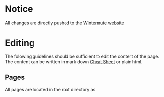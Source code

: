 # Notice

All changes are directly pushed to the [Wintermute website](https://www.projekt-wintermute.de/)

# Editing

The folowing guidelines should be sufficient to edit the content of the page. The content can be written in mark down [Cheat Sheet](https://github.com/adam-p/markdown-here/wiki/Markdown-Cheatsheet) or plain html.

## Pages

All pages are located in the root directory as *<title>.md*. New pages can be added by copy/paste from an existing page. Please note that the permalink front matter has to be unique.

## Partners and Publications

All partners and publications are managed via data files, which are located in the *_data/* folder. To edit or to create a new entry simply extend the respective YAML file.

## Images

Images should be uploaded to */assets/img/*

# Setup for local testing

The following is only required if one wants to parse the site locally (the following is for Ubuntu). 

Install ruby:

sudo apt-get install ruby-full build-essential zlib1g-dev

Set path:
echo '# Install Ruby Gems to ~/gems' >> ~/.bashrc
echo 'export GEM_HOME="$HOME/gems"' >> ~/.bashrc
echo 'export PATH="$HOME/gems/bin:$PATH"' >> ~/.bashrc
source ~/.bashrc

Insatll Jekyll:

gem install jekyll bundler

Parse the site and create a local server:

jekyll serve

View the site:

http://127.0.0.1:4000/






